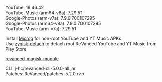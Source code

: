 YouTube: 19.46.42  
YouTube-Music (arm64-v8a): 7.29.51  
Google-Photos (arm-v7a): 7.9.0.700107295  
Google-Photos (arm64-v8a): 7.9.0.700107295  
YouTube-Music (arm-v7a): 7.29.51  

Install [Microg](https://github.com/ReVanced/GmsCore/releases) for non-root YouTube and YT Music APKs  
Use [zygisk-detach](https://github.com/j-hc/zygisk-detach) to detach root ReVanced YouTube and YT Music from Play Store  

[revanced-magisk-module](https://github.com/j-hc/revanced-magisk-module)
  
CLI: j-hc/revanced-cli-5.0.0-all.jar  
Patches: ReVanced/patches-5.2.0.rvp    

